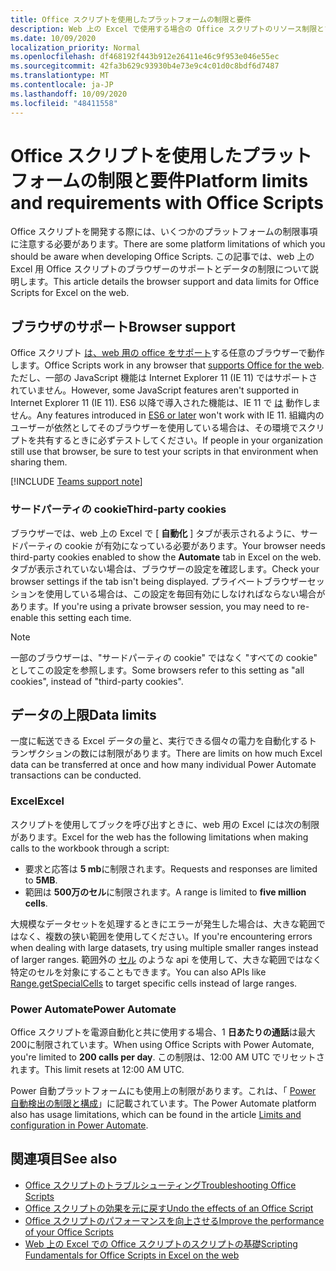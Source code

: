 ```yaml
---
title: Office スクリプトを使用したプラットフォームの制限と要件
description: Web 上の Excel で使用する場合の Office スクリプトのリソース制限とブラウザーサポート
ms.date: 10/09/2020
localization_priority: Normal
ms.openlocfilehash: df468192f443b912e26411e46c9f953e046e55ec
ms.sourcegitcommit: 42fa3b629c93930b4e73e9c4c01d0c8bdf6d7487
ms.translationtype: MT
ms.contentlocale: ja-JP
ms.lasthandoff: 10/09/2020
ms.locfileid: "48411558"
---
```

# <a name="platform-limits-and-requirements-with-office-scripts"></a><span data-ttu-id="cbeef-103">Office スクリプトを使用したプラットフォームの制限と要件</span><span class="sxs-lookup"><span data-stu-id="cbeef-103">Platform limits and requirements with Office Scripts</span></span>

<span data-ttu-id="cbeef-104">Office スクリプトを開発する際には、いくつかのプラットフォームの制限事項に注意する必要があります。</span><span class="sxs-lookup"><span data-stu-id="cbeef-104">There are some platform limitations of which you should be aware when developing Office Scripts.</span></span> <span data-ttu-id="cbeef-105">この記事では、web 上の Excel 用 Office スクリプトのブラウザーのサポートとデータの制限について説明します。</span><span class="sxs-lookup"><span data-stu-id="cbeef-105">This article details the browser support and data limits for Office Scripts for Excel on the web.</span></span>

## <a name="browser-support"></a><span data-ttu-id="cbeef-106">ブラウザのサポート</span><span class="sxs-lookup"><span data-stu-id="cbeef-106">Browser support</span></span>

<span data-ttu-id="cbeef-107">Office スクリプト [は、web 用の office をサポート](https://support.microsoft.com/office/ad1303e0-a318-47aa-b409-d3a5eb44e452)する任意のブラウザーで動作します。</span><span class="sxs-lookup"><span data-stu-id="cbeef-107">Office Scripts work in any browser that [supports Office for the web](https://support.microsoft.com/office/ad1303e0-a318-47aa-b409-d3a5eb44e452).</span></span> <span data-ttu-id="cbeef-108">ただし、一部の JavaScript 機能は Internet Explorer 11 (IE 11) ではサポートされていません。</span><span class="sxs-lookup"><span data-stu-id="cbeef-108">However, some JavaScript features aren't supported in Internet Explorer 11 (IE 11).</span></span> <span data-ttu-id="cbeef-109">ES6 以降で導入された機能は、IE 11 で [は](https://www.w3schools.com/Js/js_es6.asp) 動作しません。</span><span class="sxs-lookup"><span data-stu-id="cbeef-109">Any features introduced in [ES6 or later](https://www.w3schools.com/Js/js_es6.asp) won't work with IE 11.</span></span> <span data-ttu-id="cbeef-110">組織内のユーザーが依然としてそのブラウザーを使用している場合は、その環境でスクリプトを共有するときに必ずテストしてください。</span><span class="sxs-lookup"><span data-stu-id="cbeef-110">If people in your organization still use that browser, be sure to test your scripts in that environment when sharing them.</span></span>

[!INCLUDE [Teams support note](../includes/teams-support-note.md)]

### <a name="third-party-cookies"></a><span data-ttu-id="cbeef-111">サードパーティの cookie</span><span class="sxs-lookup"><span data-stu-id="cbeef-111">Third-party cookies</span></span>

<span data-ttu-id="cbeef-112">ブラウザーでは、web 上の Excel で [ **自動化** ] タブが表示されるように、サードパーティの cookie が有効になっている必要があります。</span><span class="sxs-lookup"><span data-stu-id="cbeef-112">Your browser needs third-party cookies enabled to show the **Automate** tab in Excel on the web.</span></span> <span data-ttu-id="cbeef-113">タブが表示されていない場合は、ブラウザーの設定を確認します。</span><span class="sxs-lookup"><span data-stu-id="cbeef-113">Check your browser settings if the tab isn't being displayed.</span></span> <span data-ttu-id="cbeef-114">プライベートブラウザーセッションを使用している場合は、この設定を毎回有効にしなければならない場合があります。</span><span class="sxs-lookup"><span data-stu-id="cbeef-114">If you're using a private browser session, you may need to re-enable this setting each time.</span></span>

> [!NOTE]
> <span data-ttu-id="cbeef-115">一部のブラウザーは、"サードパーティの cookie" ではなく "すべての cookie" としてこの設定を参照します。</span><span class="sxs-lookup"><span data-stu-id="cbeef-115">Some browsers refer to this setting as "all cookies", instead of "third-party cookies".</span></span>

## <a name="data-limits"></a><span data-ttu-id="cbeef-116">データの上限</span><span class="sxs-lookup"><span data-stu-id="cbeef-116">Data limits</span></span>

<span data-ttu-id="cbeef-117">一度に転送できる Excel データの量と、実行できる個々の電力を自動化するトランザクションの数には制限があります。</span><span class="sxs-lookup"><span data-stu-id="cbeef-117">There are limits on how much Excel data can be transferred at once and how many individual Power Automate transactions can be conducted.</span></span>

### <a name="excel"></a><span data-ttu-id="cbeef-118">Excel</span><span class="sxs-lookup"><span data-stu-id="cbeef-118">Excel</span></span>

<span data-ttu-id="cbeef-119">スクリプトを使用してブックを呼び出すときに、web 用の Excel には次の制限があります。</span><span class="sxs-lookup"><span data-stu-id="cbeef-119">Excel for the web has the following limitations when making calls to the workbook through a script:</span></span>

- <span data-ttu-id="cbeef-120">要求と応答は **5 mb**に制限されます。</span><span class="sxs-lookup"><span data-stu-id="cbeef-120">Requests and responses are limited to **5MB**.</span></span>
- <span data-ttu-id="cbeef-121">範囲は **500万のセル**に制限されます。</span><span class="sxs-lookup"><span data-stu-id="cbeef-121">A range is limited to **five million cells**.</span></span>

<span data-ttu-id="cbeef-122">大規模なデータセットを処理するときにエラーが発生した場合は、大きな範囲ではなく、複数の狭い範囲を使用してください。</span><span class="sxs-lookup"><span data-stu-id="cbeef-122">If you're encountering errors when dealing with large datasets, try using multiple smaller ranges instead of larger ranges.</span></span> <span data-ttu-id="cbeef-123">範囲外の [セル](/javascript/api/office-scripts/excelscript/excelscript.range#getspecialcells-celltype--cellvaluetype-) のような api を使用して、大きな範囲ではなく特定のセルを対象にすることもできます。</span><span class="sxs-lookup"><span data-stu-id="cbeef-123">You can also APIs like [Range.getSpecialCells](/javascript/api/office-scripts/excelscript/excelscript.range#getspecialcells-celltype--cellvaluetype-) to target specific cells instead of large ranges.</span></span>

### <a name="power-automate"></a><span data-ttu-id="cbeef-124">Power Automate</span><span class="sxs-lookup"><span data-stu-id="cbeef-124">Power Automate</span></span>

<span data-ttu-id="cbeef-125">Office スクリプトを電源自動化と共に使用する場合、1 **日あたりの通話**は最大200に制限されています。</span><span class="sxs-lookup"><span data-stu-id="cbeef-125">When using Office Scripts with Power Automate, you're limited to **200 calls per day**.</span></span> <span data-ttu-id="cbeef-126">この制限は、12:00 AM UTC でリセットされます。</span><span class="sxs-lookup"><span data-stu-id="cbeef-126">This limit resets at 12:00 AM UTC.</span></span>

<span data-ttu-id="cbeef-127">Power 自動プラットフォームにも使用上の制限があります。これは、「 [Power 自動検出の制限と構成](/power-automate/limits-and-config)」に記載されています。</span><span class="sxs-lookup"><span data-stu-id="cbeef-127">The Power Automate platform also has usage limitations, which can be found in the article [Limits and configuration in Power Automate](/power-automate/limits-and-config).</span></span>

## <a name="see-also"></a><span data-ttu-id="cbeef-128">関連項目</span><span class="sxs-lookup"><span data-stu-id="cbeef-128">See also</span></span>

- [<span data-ttu-id="cbeef-129">Office スクリプトのトラブルシューティング</span><span class="sxs-lookup"><span data-stu-id="cbeef-129">Troubleshooting Office Scripts</span></span>](troubleshooting.md)
- [<span data-ttu-id="cbeef-130">Office スクリプトの効果を元に戻す</span><span class="sxs-lookup"><span data-stu-id="cbeef-130">Undo the effects of an Office Script</span></span>](undo.md)
- [<span data-ttu-id="cbeef-131">Office スクリプトのパフォーマンスを向上させる</span><span class="sxs-lookup"><span data-stu-id="cbeef-131">Improve the performance of your Office Scripts</span></span>](../develop/web-client-performance.md)
- [<span data-ttu-id="cbeef-132">Web 上の Excel での Office スクリプトのスクリプトの基礎</span><span class="sxs-lookup"><span data-stu-id="cbeef-132">Scripting Fundamentals for Office Scripts in Excel on the web</span></span>](../develop/scripting-fundamentals.md)
